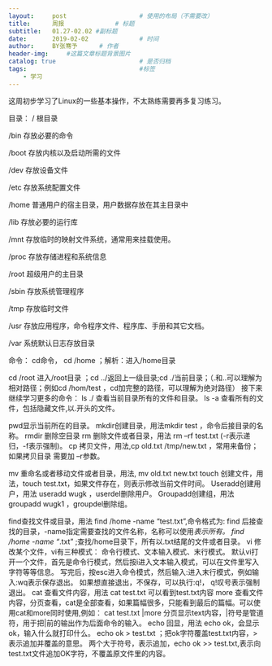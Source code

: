 ```yaml
---
layout:     post   				    # 使用的布局（不需要改）
title:      周报 				# 标题 
subtitle:   01.27-02.02 #副标题
date:       2019-02-02 				# 时间
author:     BY张骞予      # 作者
header-img:  	#这篇文章标题背景图片
catalog: true 						# 是否归档
tags:								#标签
    - 学习
---
```


这周初步学习了Linux的一些基本操作，不太熟练需要再多复习练习。

目录：
/ 根目录 

/bin 存放必要的命令 

/boot 存放内核以及启动所需的文件

/dev 存放设备文件 

/etc 存放系统配置文件 

/home 普通用户的宿主目录，用户数据存放在其主目录中 

/lib 存放必要的运行库 

/mnt 存放临时的映射文件系统，通常用来挂载使用。

 /proc 存放存储进程和系统信息 
 
/root 超级用户的主目录 

/sbin 存放系统管理程序 

/tmp 存放临时文件

/usr 存放应用程序，命令程序文件、程序库、手册和其它文档。

/var 系统默认日志存放目录


命令：
cd命令， cd  /home  ；解析：进入/home目录

cd /root 进入/root目录 ；cd ../返回上一级目录;cd  ./当前目录；（.和..可以理解为相对路径；例如cd /hom/test ，cd加完整的路径，可以理解为绝对路径）
接下来继续学习更多的命令：
   ls  ./ 查看当前目录所有的文件和目录。
ls  -a 查看所有的文件，包括隐藏文件,以.开头的文件。
 
pwd显示当前所在的目录。
mkdir创建目录，用法mkdir  test ，命令后接目录的名称。
rmdir 删除空目录
rm 删除文件或者目录，用法 rm –rf  test.txt (-r表示递归，-f表示强制)。
cp 拷贝文件，用法,cp  old.txt  /tmp/new.txt ，常用来备份；如果拷贝目录
需要加 –r参数。
 
mv 重命名或者移动文件或者目录，用法, mv old.txt new.txt
touch 创建文件，用法，touch test.txt，如果文件存在，则表示修改当前文件时间。
Useradd创建用户，用法 useradd wugk ，userdel删除用户。
Groupadd创建组，用法 groupadd wugk1 ，groupdel删除组。
 
find查找文件或目录，用法 find  /home  -name  “test.txt”,命令格式为:
find 后接查找的目录，-name指定需要查找的文件名称，名称可以使用*表示所有。
find  /home  -name  “*.txt” ;查找/home目录下，所有以.txt结尾的文件或者目录。
vi 修改某个文件，vi有三种模式：
命令行模式、文本输入模式、末行模式。
默认vi打开一个文件，首先是命令行模式，然后按i进入文本输入模式，可以在文件里写入字符等等信息。
写完后，按esc进入命令模式，然后输入:进入末行模式，例如输入:wq表示保存退出。
如果想直接退出，不保存，可以执行:q!， q!叹号表示强制退出。
cat 查看文件内容，用法 cat test.txt 可以看到test.txt内容
more 查看文件内容，分页查看，cat是全部查看，如果篇幅很多，只能看到最后的篇幅。可以使用cat和more同时使用,例如： cat  test.txt |more 分页显示text内容，|符号是管道符，用于把|前的输出作为后面命令的输入。
echo 回显，用法 echo ok，会显示ok，输入什么就打印什么。
echo  ok  > test.txt ；把ok字符覆盖test.txt内容，>表示追加并覆盖的意思。
两个大于符号，表示追加，echo ok >> test.txt,表示向test.txt文件追加OK字符，不覆盖原文件里的内容。
